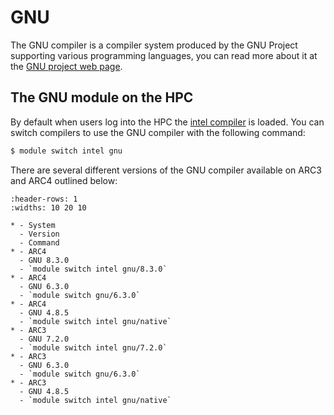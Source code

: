 # GNU

The GNU compiler is a compiler system produced by the GNU Project supporting various programming languages, you can read more about it at the [GNU project web page](https://gcc.gnu.org/).

## The GNU module on the HPC

By default when users log into the HPC the [intel compiler](./intel) is loaded. You can switch compilers to use the GNU compiler with the following command:

```bash
$ module switch intel gnu
```

There are several different versions of the GNU compiler available on ARC3 and ARC4 outlined below:

```{list-table}
:header-rows: 1
:widths: 10 20 10

* - System
  - Version
  - Command
* - ARC4
  - GNU 8.3.0
  - `module switch intel gnu/8.3.0`
* - ARC4
  - GNU 6.3.0
  - `module switch gnu/6.3.0`
* - ARC4
  - GNU 4.8.5
  - `module switch intel gnu/native`
* - ARC3
  - GNU 7.2.0
  - `module switch intel gnu/7.2.0`
* - ARC3
  - GNU 6.3.0
  - `module switch gnu/6.3.0`
* - ARC3
  - GNU 4.8.5
  - `module switch intel gnu/native`
```